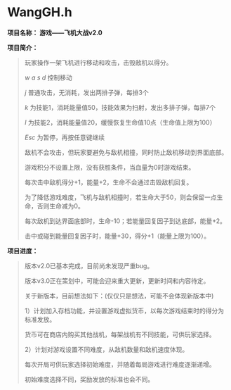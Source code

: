 # WangGH.h

**项目名称：           游戏——飞机大战v2.0**

**项目简介：**
  
  > 玩家操作一架飞机进行移动和攻击，击毁敌机以得分。
  > 
  > *w a s d* 控制移动
  >
  > *j*  普通攻击，无消耗，发出两排子弹，每排3个
  >
  > *k* 为技能1，消耗能量值50，技能效果为扫射，发出多排子弹，每排7个
  >
  > *l*  为技能2，消耗能量值20，缓慢恢复生命值10点（生命值上限为100）
  >
  > *Esc* 为暂停，再按任意键继续 
  >
  > 敌机不会攻击，但玩家要避免与敌机相撞，同时防止敌机移动到界面底部。 
  >
  > 游戏积分不设置上限，没有获胜条件，当血量为0时游戏结束。
  >
  > 每次击中敌机得分+1，能量+2，生命不会通过击毁敌机回复。
  >
  > 为了降低游戏难度，飞机与敌机相撞时，若生命大于50，则会保留一点生命，否则生命减为0。
  >
  > 每次敌机到达界面底部时，生命-10；若能量回复因子到达底部，能量+2。
  >
  > 击中或碰到能量回复因子时，能量+30，得分+1（能量上限为100）。

**项目进度：**

  > 版本v2.0已基本完成，目前尚未发现严重bug。
  >
  > 版本v3.0正在策划中，可能会迎来重大更新，更新时间和内容待定。
  >
  > 关于新版本，目前想法如下：(仅仅只是想法，可能不会体现新版本中)
  >
  > 1）计划加入存档功能，并设置游戏虚拟货币，以每次游戏结束时的得分为标准发放。
  >
  >    货币可在商店内购买其他战机，每架战机有不同技能，可供玩家选择。
  >    
  > 2）计划对游戏设置不同难度，从敌机数量和敌机速度体现。
  >
  >    每次开局可供玩家选择初始难度，并随着每局游戏进行难度逐渐递增。
  >    
  >    初始难度选择不同，奖励发放的标准也会不同。
